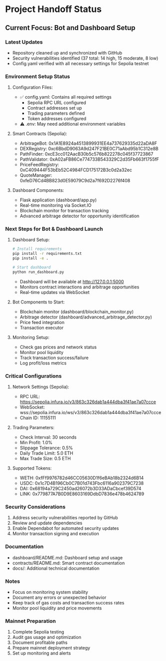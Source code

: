 # Project Handoff Status

## Current Focus: Bot and Dashboard Setup

### Latest Updates
- Repository cleaned up and synchronized with GitHub
- Security vulnerabilities identified (37 total: 14 high, 15 moderate, 8 low)
- Config.yaml verified with all necessary settings for Sepolia testnet

### Environment Setup Status
1. Configuration Files:
   - ✅ config.yaml: Contains all required settings
     - Sepolia RPC URL configured
     - Contract addresses set up
     - Trading parameters defined
     - Token addresses configured
   - ⚠️ .env: May need additional environment variables

2. Smart Contracts (Sepolia):
   - ArbitrageBot: 0x1A1E8924a4513899931EE4a737629335d22aDA8F
   - DEXRegistry: 0xc6BbdD9063A9d247F21BE0C71aAbd95b1C312e8B
   - PathFinder: 0xcE3cc012AacB30b5c576b822278c045f37723867
   - PathValidator: 0xA02aFB86Ce774733B543329C2d35Fb663f1755fF
   - PriceFeedRegistry: 0xC409444F53bEb52C4984FCD175172B3c0d2a32ec
   - QuoteManager: 0xfeD76Cd4BB823d0E59079C9d2a7f692D2276f408

3. Dashboard Components:
   - Flask application (dashboard/app.py)
   - Real-time monitoring via Socket.IO
   - Blockchain monitor for transaction tracking
   - Advanced arbitrage detector for opportunity identification

### Next Steps for Bot & Dashboard Launch

1. Dashboard Setup:
   ```bash
   # Install requirements
   pip install -r requirements.txt
   pip install -e .
   
   # Start dashboard
   python run_dashboard.py
   ```
   - Dashboard will be available at http://127.0.0.1:5000
   - Monitors contract interactions and arbitrage opportunities
   - Real-time updates via WebSocket

2. Bot Components to Start:
   - Blockchain monitor (dashboard/blockchain_monitor.py)
   - Arbitrage detector (dashboard/advanced_arbitrage_detector.py)
   - Price feed integration
   - Transaction executor

3. Monitoring Setup:
   - Check gas prices and network status
   - Monitor pool liquidity
   - Track transaction success/failure
   - Log profit/loss metrics

### Critical Configurations

1. Network Settings (Sepolia):
   - RPC URL: https://sepolia.infura.io/v3/863c326dab1a444dba3f41ae7a07ccce
   - WebSocket: wss://sepolia.infura.io/ws/v3/863c326dab1a444dba3f41ae7a07ccce
   - Chain ID: 11155111

2. Trading Parameters:
   - Check Interval: 30 seconds
   - Min Profit: 1.0%
   - Slippage Tolerance: 0.5%
   - Daily Trade Limit: 5.0 ETH
   - Max Trade Size: 0.5 ETH

3. Supported Tokens:
   - WETH: 0xfFf9976782d46CC05630D1f6eBAb18b2324d6B14
   - USDC: 0x1c7D4B196Cb0C7B01d743Fbc6116a902379C7238
   - DAI: 0x68194a729C2450ad26072b3D33ADaCbcef39D574
   - LINK: 0x779877A7B0D9E8603169DdbD7836e478b4624789

### Security Considerations
1. Address security vulnerabilities reported by GitHub
2. Review and update dependencies
3. Enable Dependabot for automated security updates
4. Monitor transaction signing and execution

### Documentation
- dashboard/README.md: Dashboard setup and usage
- contracts/README.md: Smart contract documentation
- docs/: Additional technical documentation

### Notes
- Focus on monitoring system stability
- Document any errors or unexpected behavior
- Keep track of gas costs and transaction success rates
- Monitor pool liquidity and price movements

### Mainnet Preparation
1. Complete Sepolia testing
2. Audit gas usage and optimization
3. Document profitable paths
4. Prepare mainnet deployment strategy
5. Set up monitoring and alerts
